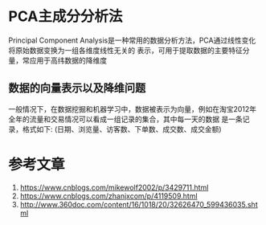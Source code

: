 # PCA主成分分析法
Principal Component Analysis是一种常用的数据分析方法，PCA通过线性变化将原始数据变换为一组各维度线性无关的
表示，可用于提取数据的主要特征分量，常应用于高纬数据的降维度
## 数据的向量表示以及降维问题
一般情况下，在数据挖掘和机器学习中，数据被表示为向量，例如在淘宝2012年全年的流量和交易情况可以看成一组记录的集合，其中每一天的数据
是一条记录，格式如下:
(日期、浏览量、访客数、下单数、成交数、成交金额)

# 参考文章
1. https://www.cnblogs.com/mikewolf2002/p/3429711.html
2. https://www.cnblogs.com/zhanjxcom/p/4119509.html
3. http://www.360doc.com/content/16/1018/20/32626470_599436035.shtml